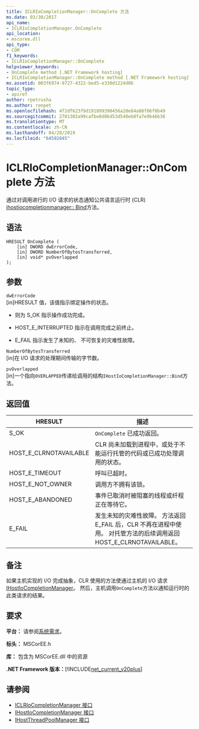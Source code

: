 ```yaml
---
title: ICLRIoCompletionManager::OnComplete 方法
ms.date: 03/30/2017
api_name:
- ICLRIoCompletionManager.OnComplete
api_location:
- mscoree.dll
api_type:
- COM
f1_keywords:
- ICLRIoCompletionManager::OnComplete
helpviewer_keywords:
- OnComplete method [.NET Framework hosting]
- ICLRIoCompletionManager::OnComplete method [.NET Framework hosting]
ms.assetid: 003f6974-9727-4322-bed5-e330d1224d0b
topic_type:
- apiref
author: rpetrusha
ms.author: ronpet
ms.openlocfilehash: 4f2df623f9d191899390456a20e84a88f06f0b49
ms.sourcegitcommit: 2701302a99cafbe0d86d53d540eb0fa7e9b46b36
ms.translationtype: MT
ms.contentlocale: zh-CN
ms.lasthandoff: 04/28/2019
ms.locfileid: "64592845"
---
```

# <a name="iclriocompletionmanageroncomplete-method"></a>ICLRIoCompletionManager::OnComplete 方法
通过对调用进行的 I/O 请求的状态通知公共语言运行时 (CLR) [ihostiocompletionmanager:: Bind](../../../../docs/framework/unmanaged-api/hosting/ihostiocompletionmanager-bind-method.md)方法。  
  
## <a name="syntax"></a>语法  
  
```  
HRESULT OnComplete (  
    [in] DWORD dwErrorCode,  
    [in] DWORD NumberOfBytesTransferred,  
    [in] void* pvOverlapped  
);  
```  
  
## <a name="parameters"></a>参数  
 `dwErrorCode`  
 [in]HRESULT 值，该值指示绑定操作的状态。  
  
- 则为 S_OK 指示操作成功完成。  
  
- HOST_E_INTERRUPTED 指示在调用完成之前终止。  
  
- E_FAIL 指示发生了未知的、 不可恢复的灾难性故障。  
  
 `NumberOfBytesTransferred`  
 [in]在 I/O 请求的处理期间传输的字节数。  
  
 `pvOverlapped`  
 [in]一个指向`OVERLAPPED`传递给调用的结构`IHostIoCompletionManager::Bind`方法。  
  
## <a name="return-value"></a>返回值  
  
|HRESULT|描述|  
|-------------|-----------------|  
|S_OK|`OnComplete` 已成功返回。|  
|HOST_E_CLRNOTAVAILABLE|CLR 尚未加载到进程中，或处于不能运行托管的代码或已成功处理调用的状态。|  
|HOST_E_TIMEOUT|呼叫已超时。|  
|HOST_E_NOT_OWNER|调用方不拥有该锁。|  
|HOST_E_ABANDONED|事件已取消时被阻塞的线程或纤程正在等待它。|  
|E_FAIL|发生未知的灾难性故障。 方法返回 E_FAIL 后，CLR 不再在进程中使用。 对托管方法的后续调用返回 HOST_E_CLRNOTAVAILABLE。|  
  
## <a name="remarks"></a>备注  
 如果主机实现的 I/O 完成抽象，CLR 使用的方法使通过主机的 I/O 请求[IHostIoCompletionManager](../../../../docs/framework/unmanaged-api/hosting/ihostiocompletionmanager-interface.md)。 然后，主机调用`OnComplete`方法以通知运行时的此类请求的结果。  
  
## <a name="requirements"></a>要求  
 **平台：** 请参阅[系统需求](../../../../docs/framework/get-started/system-requirements.md)。  
  
 **标头：** MSCorEE.h  
  
 **库：** 包含为 MSCorEE.dll 中的资源  
  
 **.NET Framework 版本：**[!INCLUDE[net_current_v20plus](../../../../includes/net-current-v20plus-md.md)]  
  
## <a name="see-also"></a>请参阅

- [ICLRIoCompletionManager 接口](../../../../docs/framework/unmanaged-api/hosting/iclriocompletionmanager-interface.md)
- [IHostIoCompletionManager 接口](../../../../docs/framework/unmanaged-api/hosting/ihostiocompletionmanager-interface.md)
- [IHostThreadPoolManager 接口](../../../../docs/framework/unmanaged-api/hosting/ihostthreadpoolmanager-interface.md)
